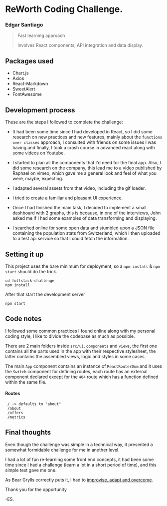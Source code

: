 # ReWorth Coding Challenge.
### Edgar Santiago


> Fast learning approach
>
> Involves React components, API integration and data display.

## Packages used
- Chart.js
- Axios
- React-Markdown
- SweetAlert
- FontAwesome

## Development process

These are the steps I followed to complete the challenge:

- It had been some time since I had developed in React, so I did some research on new practices and new features, mainly about the ```functions over classes``` approach, I consulted with friends on some issues I was having and finally, I took a crash course in advanced react along with some videos on Youtube.

- I started to plan all the components that I'd need for the final app. Also, I did some research on the company, this lead me to a [video](https://vimeo.com/404406126) published by Raphael on vimeo, which gave me a general look and feel of what you were, maybe, expecting.

- I adapted several assets from that video, including the gif loader.

- I tried to create a familiar and pleasant UI experience.

- Once I had finished the main task, I decided to implement a small dashboard with 2 graphs, this is because, in one of the interviews, John asked me if I had some examples of data transforming and displaying.

- I searched online for some open data and stumbled upon a JSON file containing the population stats from Switzerland, which I then uploaded to a test api service so that I could fetch the information.


## Setting it up

This project uses the bare minimum for deployment, so a ```npm install``` & ```npm start```   should do the trick.


```{.bash}
cd fullstack-challenge
npm install
```

After that start the development server

```{.bash}
npm start
```


## Code notes

I followed some common practices I found online along with my personal coding style, I like to divide the codebase as much as possible.

There are 2 main folders inside ```src/ui```, ```components``` and ``views``, the first one contains all the parts used in the app with their respective stylesheet, 
the latter contains the assembled views, logic and styles in some cases.

The main ``App`` component contains an instance of ``ReactRouterDom`` and it uses the ``Switch`` component for defining routes, each route 
has an external component declared except for the ``404`` route which has a function defined within the same file.

#### Routes
```
 / -> defaults to "about" 
 /about
 /offers
 /metrics
```

## Final thoughts

Even though the challenge was simple in a technical way, it presented a somewhat formidable challenge for me in another level.

I had a lot of fun re-learning some front end concepts, it had been some time since I had a challenge (learn a lot in a short period of time), and this simple test gave me one. 

As Bear Grylls correctly puts it, I had to [improvise, adapt and overcome](https://www.meme-arsenal.com/memes/14bfd841d1b56eb71dda535bbc9dfc3b.jpg).

Thank you for the opportunity

-ES.

